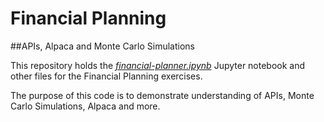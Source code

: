 # Financial Planning 
##APIs, Alpaca and Monte Carlo Simulations 

 
This repository holds the [*financial-planner.ipynb*](https://github.com/benjaminweymouth/financial-planning-monte-carlo/blob/main/financial-planner.ipynb) Jupyter notebook and other files for the Financial Planning exercises.

The purpose of this code is to demonstrate understanding of APIs, Monte Carlo Simulations, Alpaca and more. 

